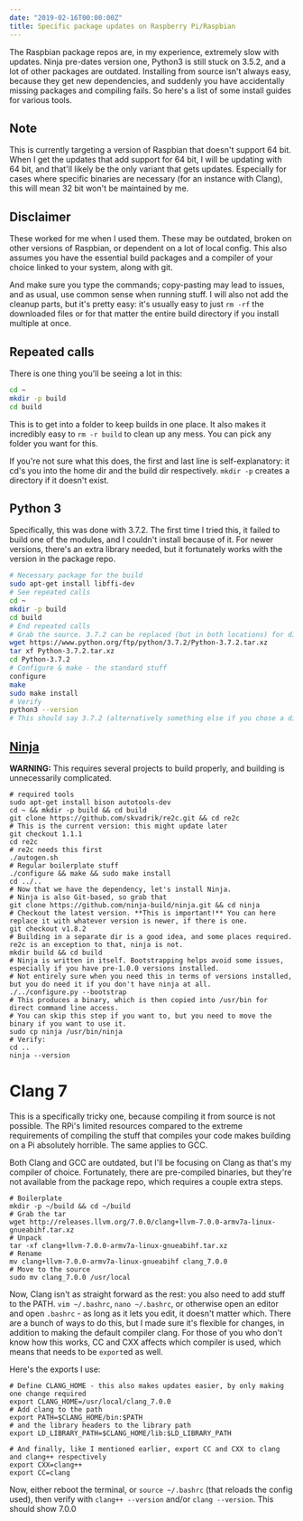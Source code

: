 ```yaml
---
date: "2019-02-16T00:00:00Z"
title: Specific package updates on Raspberry Pi/Raspbian
---
```


The Raspbian package repos are, in my experience, extremely slow with updates. Ninja pre-dates version one, Python3 is still stuck on 3.5.2, and a lot of other packages are outdated. Installing from source isn't always easy, because they get new dependencies, and suddenly you have accidentally missing packages and compiling fails. So here's a list of some install guides for various tools.

## Note

This is currently targeting a version of Raspbian that doesn't support 64 bit. When I get the updates that add support for 64 bit, I will be updating with 64 bit, and that'll likely be the only variant that gets updates. Especially for cases where specific binaries are necessary (for an instance with Clang), this will mean 32 bit won't be maintained by me.

## Disclaimer

These worked for me when I used them. These may be outdated, broken on other versions of Raspbian, or dependent on a lot of local config. This also assumes you have the essential build packages and a compiler of your choice linked to your system, along with git.

And make sure you type the commands; copy-pasting may lead to issues, and as usual, use common sense when running stuff. I will also not add the cleanup parts, but it's pretty easy: it's usually easy to just `rm -rf` the downloaded files or for that matter the entire build directory if you install multiple at once.

## Repeated calls

There is one thing you'll be seeing a lot in this:

```bash
cd ~
mkdir -p build
cd build
```

This is to get into a folder to keep builds in one place. It also makes it incredibly easy to `rm -r build` to clean up any mess. You can pick any folder you want for this. 

If you're not sure what this does, the first and last line is self-explanatory: it cd's you into the home dir and the build dir respectively. `mkdir -p` creates a directory if it doesn't exist. 

## Python 3

Specifically, this was done with 3.7.2. The first time I tried this, it failed to build one of the modules, and I couldn't install because of it. For newer versions, there's an extra library needed, but it fortunately works with the version in the package repo. 

```bash
# Necessary package for the build
sudo apt-get install libffi-dev
# See repeated calls
cd ~
mkdir -p build
cd build
# End repeated calls
# Grab the source. 3.7.2 can be replaced (but in both locations) for different versions.
wget https://www.python.org/ftp/python/3.7.2/Python-3.7.2.tar.xz
tar xf Python-3.7.2.tar.xz
cd Python-3.7.2
# Configure & make - the standard stuff
configure 
make
sudo make install 
# Verify
python3 --version
# This should say 3.7.2 (alternatively something else if you chose a different version)
```

## [Ninja](https://ninja-build.org)

**WARNING:** This requires several projects to build properly, and building is unnecessarily complicated. 

```
# required tools
sudo apt-get install bison autotools-dev
cd ~ && mkdir -p build && cd build
git clone https://github.com/skvadrik/re2c.git && cd re2c
# This is the current version: this might update later
git checkout 1.1.1 
cd re2c 
# re2c needs this first
./autogen.sh
# Regular boilerplate stuff
./configure && make && sudo make install
cd ../.. 
# Now that we have the dependency, let's install Ninja.
# Ninja is also Git-based, so grab that
git clone https://github.com/ninja-build/ninja.git && cd ninja
# Checkout the latest version. **This is important!** You can here replace it with whatever version is newer, if there is one.
git checkout v1.8.2
# Building in a separate dir is a good idea, and some places required. re2c is an exception to that, ninja is not.
mkdir build && cd build
# Ninja is written in itself. Bootstrapping helps avoid some issues, especially if you have pre-1.0.0 versions installed.
# Not entirely sure when you need this in terms of versions installed, but you do need it if you don't have ninja at all.
./../configure.py --bootstrap
# This produces a binary, which is then copied into /usr/bin for direct command line access.
# You can skip this step if you want to, but you need to move the binary if you want to use it. 
sudo cp ninja /usr/bin/ninja
# Verify:
cd ..
ninja --version
```

# Clang 7

This is a specifically tricky one, because compiling it from source is not possible. The RPi's limited resources compared to the extreme requirements of compiling the stuff that compiles your code makes building on a Pi absolutely horrible. The same applies to GCC.

Both Clang and GCC are outdated, but I'll be focusing on Clang as that's my compiler of choice. Fortunately, there are pre-compiled binaries, but they're not available from the package repo, which requires a couple extra steps.

```
# Boilerplate
mkdir -p ~/build && cd ~/build
# Grab the tar
wget http://releases.llvm.org/7.0.0/clang+llvm-7.0.0-armv7a-linux-gnueabihf.tar.xz
# Unpack
tar -xf clang+llvm-7.0.0-armv7a-linux-gnueabihf.tar.xz
# Rename 
mv clang+llvm-7.0.0-armv7a-linux-gnueabihf clang_7.0.0
# Move to the source
sudo mv clang_7.0.0 /usr/local
```

Now, Clang isn't as straight forward as the rest: you also need to add stuff to the PATH. `vim ~/.bashrc`, `nano ~/.bashrc`, or otherwise open an editor and open `.bashrc` - as long as it lets you edit, it doesn't matter which. There are a bunch of ways to do this, but I made sure it's flexible for changes, in addition to making the default compiler clang. For those of you who don't know how this works, CC and CXX affects which compiler is used, which means that needs to be `export`ed as well.

Here's the exports I use:

```
# Define CLANG_HOME - this also makes updates easier, by only making one change required
export CLANG_HOME=/usr/local/clang_7.0.0
# Add clang to the path
export PATH=$CLANG_HOME/bin:$PATH
# and the library headers to the library path
export LD_LIBRARY_PATH=$CLANG_HOME/lib:$LD_LIBRARY_PATH

# And finally, like I mentioned earlier, export CC and CXX to clang and clang++ respectively
export CXX=clang++
export CC=clang
```

Now, either reboot the terminal, or `source ~/.bashrc` (that reloads the config used), then verify with `clang++ --version` and/or `clang --version`. This should show 7.0.0

